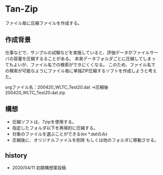 # Tan-Zip
 ファイル毎に圧縮ファイルを作成する。

## 作成背景
仕事などで、サンプルの試験などを実施していると、評価データがファイルサーバの容量を圧縮するることがある。
本来データフォルダごとに圧縮してしまってもよいが、ファイル名での検索ができにくくなる。
このため、ファイル名での検索が可能なようにファイル毎に単独ZIP圧縮するソフトを作成しようと考えた。

orgファイル名：200420_WLTC_Test20.dat →圧縮後 200420_WLTC_Test20.dat.zip

## 構想
- 圧縮ソフトは、7zipを使用する。
- 指定したフォルダ以下を再帰的に圧縮する。
- 対象のファイルを選ぶことができる(ex *.datのみ)
- 圧縮後に、オリジナルファイルを削除 もしくは他のフォルダに移動させる。





## history
- 2020/04/11 初期構想案投稿